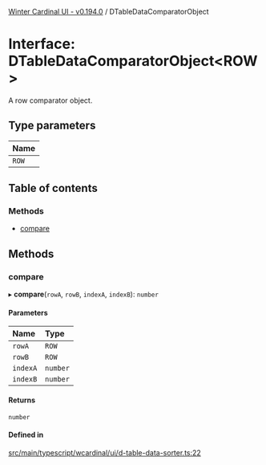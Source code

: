 [Winter Cardinal UI - v0.194.0](../index.md) / DTableDataComparatorObject

# Interface: DTableDataComparatorObject<ROW\>

A row comparator object.

## Type parameters

| Name |
| :------ |
| `ROW` |

## Table of contents

### Methods

- [compare](DTableDataComparatorObject.md#compare)

## Methods

### compare

▸ **compare**(`rowA`, `rowB`, `indexA`, `indexB`): `number`

#### Parameters

| Name | Type |
| :------ | :------ |
| `rowA` | `ROW` |
| `rowB` | `ROW` |
| `indexA` | `number` |
| `indexB` | `number` |

#### Returns

`number`

#### Defined in

[src/main/typescript/wcardinal/ui/d-table-data-sorter.ts:22](https://github.com/winter-cardinal/winter-cardinal-ui/blob/v0.194.0/src/main/typescript/wcardinal/ui/d-table-data-sorter.ts#L22)
